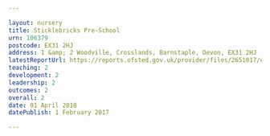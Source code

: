 ```yaml
---

layout: nursery
title: Sticklebricks Pre-School
urn: 106379
postcode: EX31 2HJ
address: 1 &amp; 2 Woodville, Crosslands, Barnstaple, Devon, EX31 2HJ
latestReportUrl: https://reports.ofsted.gov.uk/provider/files/2651017/urn/106379.pdf
teaching: 2
development: 2
leadership: 2
outcomes: 2
overall: 2
date: 01 April 2018 
datePublish: 1 February 2017

---
```

